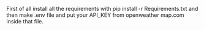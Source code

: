 First of all install all the requirements with pip install -r Requirements.txt and then make .env file and put your API_KEY from openweather map.com inside that file.
